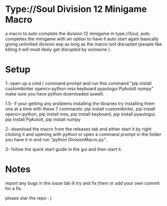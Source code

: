 
# Type://Soul Division 12 Minigame Macro

a macro to auto complete the division 12 minigame in type://Soul, auto completes the minigame with an option to have it auto start again basically giving unlimited division exp as long as the macro isnt disrupted (people like killing it will most likely get disrupted by someone ).

# Setup

1- open up a cmd / command prompt and run this command "pip install customtkinter opencv-python mss keyboard pyautogui PyAutoIt numpy" make sure you have python downloaded aswell.
  
1.5- if your getting any problems installing the libraries try installing them one at a time with these 7 commands:
  pip install customtkinter,
  pip install opencv-python,
  pip install mss,
  pip install keyboard,
  pip install pyautogui,
  pip install PyAutoIt,
  pip install numpy

2- download the macro from the releases tab and either start it by right clicking it and opening with python or open a command prompt in the folder you have it in and run "python DivisionMacro.py".

3- follow the quick start guide in the gui and then start it.

# Notes

report any bugs in the issue tab ill try and fix them or add your own commit for a fix. 

please star the repo : )




